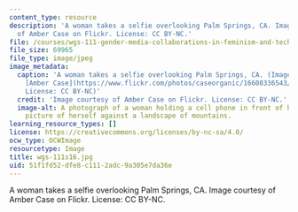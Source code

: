 ```yaml
---
content_type: resource
description: 'A woman takes a selfie overlooking Palm Springs, CA. Image courtesy
  of Amber Case on Flickr. License: CC BY-NC.'
file: /courses/wgs-111-gender-media-collaborations-in-feminism-and-technology-spring-2016/51f1fd52dfe8c1112adc9a305e7da36e_wgs-111s16.jpg
file_size: 69965
file_type: image/jpeg
image_metadata:
  caption: 'A woman takes a selfie overlooking Palm Springs, CA. (Image courtesy of
    [Amber Case](https://www.flickr.com/photos/caseorganic/16608336543/) on Flickr.
    License: CC BY-NC)'
  credit: 'Image courtesy of Amber Case on Flickr. License: CC BY-NC.'
  image-alt: A photograph of a woman holding a cell phone in front of her taking a
    picture of herself against a landscape of mountains.
learning_resource_types: []
license: https://creativecommons.org/licenses/by-nc-sa/4.0/
ocw_type: OCWImage
resourcetype: Image
title: wgs-111s16.jpg
uid: 51f1fd52-dfe8-c111-2adc-9a305e7da36e
---
```

A woman takes a selfie overlooking Palm Springs, CA. Image courtesy of Amber Case on Flickr. License: CC BY-NC.